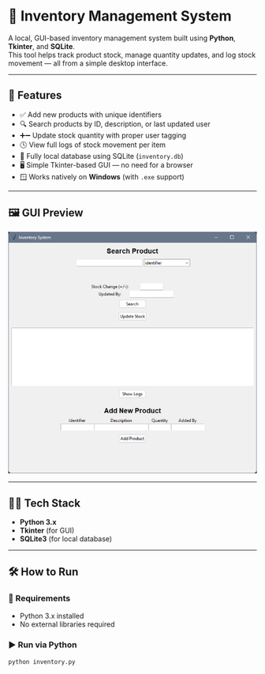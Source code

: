 # 🧾 Inventory Management System

A local, GUI-based inventory management system built using **Python**, **Tkinter**, and **SQLite**.  
This tool helps track product stock, manage quantity updates, and log stock movement — all from a simple desktop interface.

---

## 🚀 Features

- ✅ Add new products with unique identifiers
- 🔍 Search products by ID, description, or last updated user
- ➕➖ Update stock quantity with proper user tagging
- 🕓 View full logs of stock movement per item
- 💾 Fully local database using SQLite (`inventory.db`)
- 🖥️ Simple Tkinter-based GUI — no need for a browser
- 🪟 Works natively on **Windows** (with `.exe` support)

---

## 🖼️ GUI Preview

![GUI Screenshot](Image/image.png)

---

## 🧑‍💻 Tech Stack

- **Python 3.x**
- **Tkinter** (for GUI)
- **SQLite3** (for local database)

---

## 🛠️ How to Run

### 🔧 Requirements

- Python 3.x installed
- No external libraries required

### ▶️ Run via Python

```bash
python inventory.py

